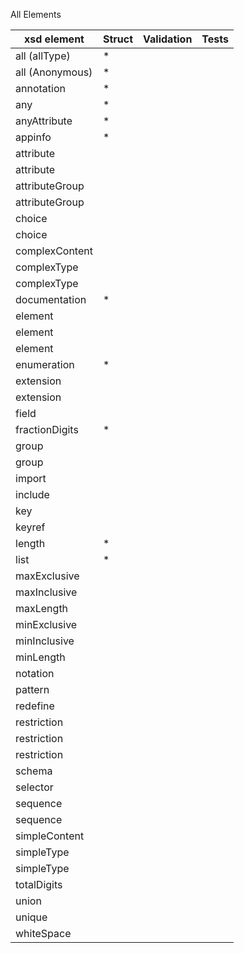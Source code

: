 All Elements

| xsd element | Struct | Validation | Tests |
| ----------- | ------ | ---------- | ----- |
|all (allType)| * |
|all (Anonymous)| * |
|annotation| * |
|any| * |
|anyAttribute| * |
|appinfo| * |
|attribute
|attribute
|attributeGroup
|attributeGroup
|choice
|choice
|complexContent
|complexType
|complexType
|documentation| * |
|element
|element
|element
|enumeration| * |
|extension
|extension
|field
|fractionDigits| * |
|group
|group
|import
|include
|key
|keyref
|length| * |
|list| * |
|maxExclusive
|maxInclusive
|maxLength
|minExclusive
|minInclusive
|minLength
|notation
|pattern
|redefine
|restriction
|restriction
|restriction
|schema
|selector
|sequence
|sequence
|simpleContent
|simpleType
|simpleType
|totalDigits
|union
|unique
|whiteSpace